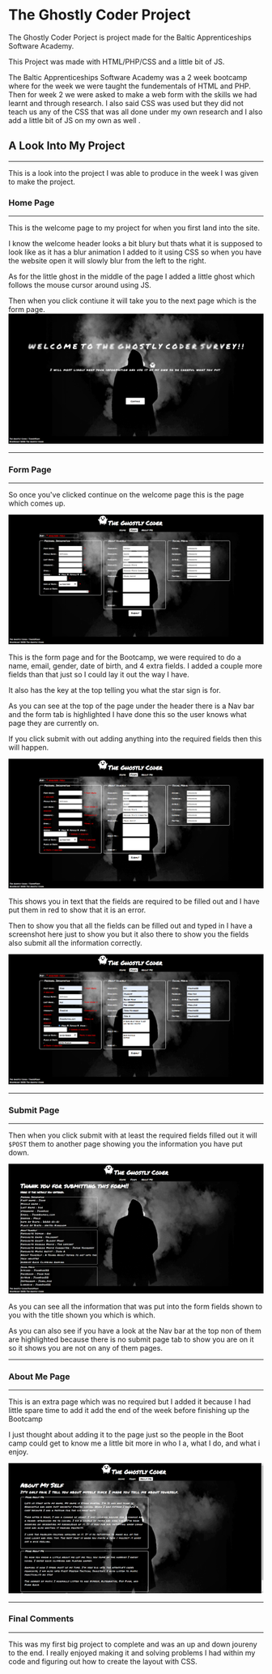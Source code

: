 # The Ghostly Coder Project 
The Ghostly Coder Porject is project made for the Baltic Apprenticeships Software Academy.

This Project was made with HTML/PHP/CSS and a little bit of JS.

The Baltic Apprenticeships Software Academy was a 2 week bootcamp where for the week we were taught the fundementals of HTML and PHP. Then for week 2 we were asked to make a web form with the skills we had learnt and through research. I also said CSS was used but they did not teach us any of the CSS that was all done under my own research and I also add a little bit of JS on my own as well . 

## A Look Into My Project 
---
This is a look into the project I was able to produce in the week I was given to make the project.

### Home Page 
---

This is the welcome page to my project for when you first land into the site. 

I know the welcome header looks a bit blury but thats what it is supposed to look like as it has a blur animation I added to it using CSS so when you have the website open it will slowly blur from the left to the right. 

As for the little ghost in the middle of the page I added a little ghost which follows the mouse cursor around using JS. 

Then when you click contiune it will take you to the next page which is the form page. 
![Welcome Page](/ScreenShots/Welcome%20Page.png)

---
### Form Page
---
So once you've clicked continue on the welcome page this is the page which comes up.

![Form Page](/ScreenShots/Form%20Page.png) 

This is the form page and for the Bootcamp, we were required to do a name, email, gender, date of birth, and 4 extra fields. I added a couple more fields than that just so I could lay it out the way I have.

It also has the key at the top telling you what the star sign is for. 

As you can see at the top of the page under the header there is a Nav bar and the form tab is highlighted I have done this so the user knows what page they are currently on.

If you click submit with out adding anything into the required fields then this will happen.

![Form Page With Required Fields](/ScreenShots/Form%20Page%20With%20Required%20Fields.png)

This shows you in text that the fields are required to be filled out and I have put them in red to show that it is an error.

Then to show you that all the fields can be filled out and typed in I have a screenshot here just to show you but it also there to show you the fields also submit all the information correctly.

![Form Page With Fields Filled In](/ScreenShots/Form%20Page%20Wirh%20Filled%20Out%20Fields.png)

---
### Submit Page
---
Then when you click submit with at least the required fields filled out it will `$POST` them to another page showing you the information you have put down.

![Submit Page](/ScreenShots/Submit%20Page%20With%20Information%20On.png)

As you can see all the information that was put into the form fields shown to you with the title shown you which is which. 

As you can also see if you have a look at the Nav bar at the top non of them are highlighted because there is no submit page tab to show you are on it so it shows you are not on any of them pages. 

---
### About Me Page 
---
This is an extra page which was no required but I added it because I had little spare time to add it add the end of the week before finishing up the Bootcamp

I just thought about adding it to the page just so the people in the Boot camp could get to know me a little bit more in who I a, what I do, and what i enjoy.

![About Me Page](/ScreenShots/About%20Me%20Page.png)

---
### Final Comments
---
This was my first big project to complete and was an up and down joureny to the end. I really enjoyed making it and solving problems I had within my code and figuring out how to create the layout with CSS.